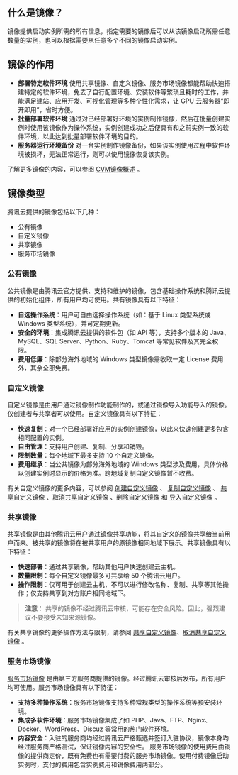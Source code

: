 ## 什么是镜像？
镜像提供启动实例所需的所有信息，指定需要的镜像后可以从该镜像启动所需任意数量的实例，也可以根据需要从任意多个不同的镜像启动实例。
## 镜像的作用
- **部署特定软件环境**
使用共享镜像、自定义镜像、服务市场镜像都能帮助快速搭建特定的软件环境，免去了自行配置环境、安装软件等繁琐且耗时的工作，并能满足建站、应用开发、可视化管理等多种个性化需求，让 GPU 云服务器“即开即用”，省时方便。
- **批量部署软件环境**
通过对已经部署好环境的实例制作镜像，然后在批量创建实例时使用该镜像作为操作系统，实例创建成功之后便具有和之前实例一致的软件环境，以此达到批量部署软件环境的目的。
- **服务器运行环境备份**
对一台实例制作镜像备份，如果该实例使用过程中软件环境被损坏，无法正常运行，则可以使用镜像恢复该实例。

了解更多镜像的内容，可以参阅 [CVM镜像概述](/doc/product/213/4940) 。
## 镜像类型
腾讯云提供的镜像包括以下几种：
- 公有镜像
- 自定义镜像
- 共享镜像
- 服务市场镜像

### 公有镜像
公共镜像是由腾讯云官方提供、支持和维护的镜像，包含基础操作系统和腾讯云提供的初始化组件，所有用户均可使用。共有镜像具有以下特征：
- **自选操作系统**：用户可自由选择操作系统（如：基于 Linux 类型系统或 Windows 类型系统），并可定期更新。
- **安全的环境**：集成腾讯云提供的软件包（如 API 等），支持多个版本的 Java、MySQL、SQL Server、Python、Ruby、Tomcat 等常见软件及其完全权限。
- **费用低廉**：除部分海外地域的 Windows 类型镜像需收取一定 License 费用外，其余全部免费。

### 自定义镜像
自定义镜像是由用户通过镜像制作功能制作的，或通过镜像导入功能导入的镜像。仅创建者与共享者可以使用。自定义镜像具有以下特征：
- **快速复制**：对一个已经部署好应用的实例创建镜像，以此来快速创建更多包含相同配置的实例。
- **自由管理**：支持用户创建、复制、分享和销毁。
- **限制数量**：每个地域下最多支持 10 个自定义镜像。
- **费用继承**：当公共镜像为部分海外地域的 Windows 类型涉及费用，具体价格以创建实例时显示的价格为准。跨地域复制自定义镜像暂不收费。

有关自定义镜像的更多内容，可以参阅 [创建自定义镜像](/doc/product/213/4942) 、 [复制自定义镜像](/doc/product/213/4943) 、 [共享自定义镜像](/doc/product/213/4944)  、[取消共享自定义镜像](/doc/product/213/7148) 、[删除自定义镜像](/doc/product/213/6036) 和 [导入自定义镜像](/doc/product/213/4945) 。
### 共享镜像
共享镜像是由其他腾讯云用户通过镜像共享功能，将其自定义的镜像共享给当前用户而来。被共享的镜像将在被共享用户的原镜像相同地域下展示。共享镜像具有以下特征：
- **快速部署**：通过共享镜像，帮助其他用户快速创建云主机。
- **数量限制**：每个自定义镜像最多可共享给 50 个腾讯云用户。
- **操作限制**：仅可用于创建云主机，不可以进行修改名称、复制、共享等其他操作；仅支持共享到对方账户相同地域下。
> **注意**：
> 共享的镜像不经过腾讯云审核，可能存在安全风险。因此，强烈建议不要接受未知来源镜像。

有关共享镜像的更多操作方法与限制，请参阅 [共享自定义镜像](https://www.qcloud.com/doc/product/213/4944)、[取消共享自定义镜像](https://www.qcloud.com/doc/product/213/7148) 。
### 服务市场镜像
 [服务市场镜像](http://market.qcloud.com/) 是由第三方服务商提供的镜像。经过腾讯云审核后发布，所有用户均可使用。服务市场镜像具有以下特征：
- **支持多种操作系统**：服务市场镜像支持多种常规类型的操作系统等预安装环境。
- **集成多软件环境**：服务市场镜像集成了如 PHP、Java、FTP、Nginx、Docker、WordPress、Discuz 等常用的热门软件环境。
- **内容安全**：入驻的服务商均经过腾讯云严格甄选并签订入驻协议，镜像本身均经过服务商严格测试，保证镜像内容的安全性。
服务市场镜像的使用费用由镜像的提供商定价，既有免费也有需要付费的服务市场镜像。使用付费镜像启动实例时，支付的费用包含实例费用和镜像费用两部分。



